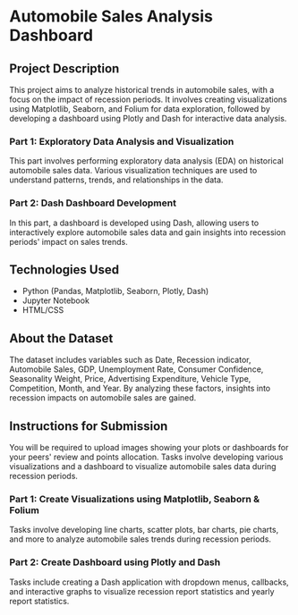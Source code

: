 # Automobile Sales Analysis Dashboard

## Project Description

This project aims to analyze historical trends in automobile sales, with a focus on the impact of recession periods. It involves creating visualizations using Matplotlib, Seaborn, and Folium for data exploration, followed by developing a dashboard using Plotly and Dash for interactive data analysis.

### Part 1: Exploratory Data Analysis and Visualization

This part involves performing exploratory data analysis (EDA) on historical automobile sales data. Various visualization techniques are used to understand patterns, trends, and relationships in the data.

### Part 2: Dash Dashboard Development

In this part, a dashboard is developed using Dash, allowing users to interactively explore automobile sales data and gain insights into recession periods' impact on sales trends.

## Technologies Used

- Python (Pandas, Matplotlib, Seaborn, Plotly, Dash)
- Jupyter Notebook
- HTML/CSS

## About the Dataset

The dataset includes variables such as Date, Recession indicator, Automobile Sales, GDP, Unemployment Rate, Consumer Confidence, Seasonality Weight, Price, Advertising Expenditure, Vehicle Type, Competition, Month, and Year. By analyzing these factors, insights into recession impacts on automobile sales are gained.

## Instructions for Submission

You will be required to upload images showing your plots or dashboards for your peers' review and points allocation. Tasks involve developing various visualizations and a dashboard to visualize automobile sales data during recession periods.

### Part 1: Create Visualizations using Matplotlib, Seaborn & Folium

Tasks involve developing line charts, scatter plots, bar charts, pie charts, and more to analyze automobile sales trends during recession periods.

### Part 2: Create Dashboard using Plotly and Dash

Tasks include creating a Dash application with dropdown menus, callbacks, and interactive graphs to visualize recession report statistics and yearly report statistics.


